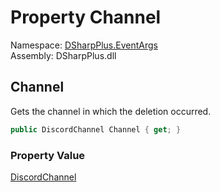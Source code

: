 # Property Channel

Namespace: [DSharpPlus.EventArgs](DSharpPlus.EventArgs.md)  
Assembly: DSharpPlus.dll

## <a id="DSharpPlus_EventArgs_MessageBulkDeleteEventArgs_Channel"></a>Channel

Gets the channel in which the deletion occurred.

```csharp
public DiscordChannel Channel { get; }
```

### Property Value

[DiscordChannel](DSharpPlus.Entities.DiscordChannel.md)

